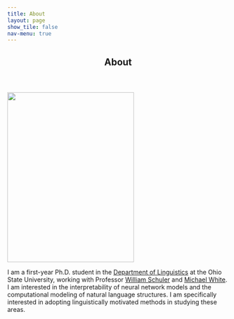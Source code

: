 ```yaml
---
title: About
layout: page
show_tile: false
nav-menu: true
---
```

<!-- Main -->
<div id="main">

<!--One-->
<section id="one">
	<div class="inner">
		<header class="major">
			<h1>About</h1>
		</header>
<!-- 		<span class="image right"><img src="{% link assets/images/nica-2021.jpg %}" alt="" data-position="top center" style="width:288px;height:386px;" /></span> -->
		<p><img src="{% link assets/images/nica-2021.jpg %}" alt="" data-position="top center" style="width:288px;height:386px;" /></p>
		<p>I am a first-year Ph.D. student in the <a href="https://linguistics.osu.edu/">Department of Linguistics</a> at the Ohio State University, working with Professor <a href="https://www.asc.ohio-state.edu/schuler.77/?_gl=1*lnfgbg*_ga*NjU4OTk1MjAxLjE2NTkwNzE0MDQ.*_ga_09WC99HMPE*MTcxNDE1NTIyNS40NzEuMS4xNzE0MTU3ODkyLjkuMC4w">William Schuler</a> and <a href="https://u.osu.edu/white.1240/">Michael White</a>. I am interested in the interpretability of neural network models and the computational modeling of natural language structures. I am specifically interested in adopting linguistically motivated methods in studying these areas.</p>
	</div>
</section>

<!-- Two -->
<!-- <section id="two" class="spotlights">
	<section>
		<img src="{% link assets/images/dog.jpg %}" alt="" data-position="center center" />
		<div class="content">
			<div class="inner">
				<header class="major">
					<h3>Fact 1: I am both a dog person and a cat person!</h3>
				</header>
				<p>There are tons of photos of dogs and cats in my phone. This is <b>Chiao-Chiao</b>, one of my favorite dogs I met in NTHU!</p>
			</div>
		</div>
	</section>
	<section>
		<img src="{% link assets/images/pic09.jpg %}" alt="" data-position="top center" />
		<div class="content">
			<div class="inner">
				<header class="major">
					<h3>Fact 2: I live in Hsinchu for more than 20 years.</h3>
				</header>
				<p>I was raised in Hsinchu and I even complete my bachelor's degree in Hsinchu!</p>
			</div>
		</div>
	</section>
</section> -->
<!-- ************************************************ -->


</div>
